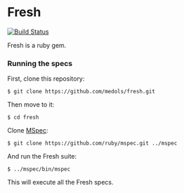 # Fresh

[![Build Status](https://travis-ci.org/medols/fresh.svg)](https://travis-ci.org/medols/fresh)

Fresh is a ruby gem.

### Running the specs

First, clone this repository:

    $ git clone https://github.com/medols/fresh.git

Then move to it:

    $ cd fresh

Clone [MSpec](http://github.com/ruby/mspec):

    $ git clone https://github.com/ruby/mspec.git ../mspec

And run the Fresh suite:

    $ ../mspec/bin/mspec

This will execute all the Fresh specs.

